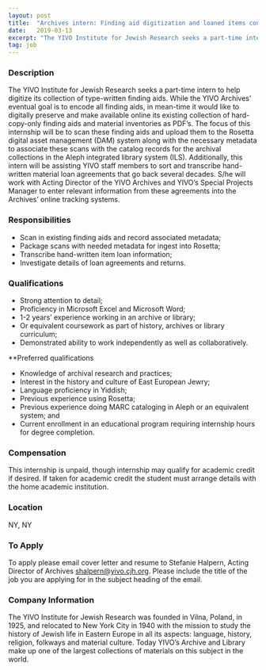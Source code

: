 ```yaml
---
layout: post
title:  "Archives intern: Finding aid digitization and loaned items control project - YIVO Institute for Jewish Research "
date:   2019-03-13
excerpt: "The YIVO Institute for Jewish Research seeks a part-time intern to help digitize its collection of type-written finding aids. While the YIVO Archives’ eventual goal is to encode all finding aids, in mean-time it would like to digitally preserve and make available online its existing collection of hard-copy-only finding aids..."
tag: job
---
```


### Description   

The YIVO Institute for Jewish Research seeks a part-time intern to help digitize its collection of type-written finding aids.  While the YIVO Archives’ eventual goal is to encode all finding aids, in mean-time it would like to digitally preserve and make available online its existing collection of hard-copy-only finding aids and material inventories as PDF’s. The focus of this internship will be to scan these finding aids and upload them to the Rosetta digital asset management (DAM) system along with the necessary metadata to associate these scans with the catalog records for the archival collections in the Aleph integrated library system (ILS).
Additionally, this intern will be assisting YIVO staff members to sort and transcribe hand-written material loan agreements that go back several decades. S/he will work with Acting Director of the YIVO Archives and YIVO’s Special Projects Manager to enter relevant information from these agreements into the Archives’ online tracking systems.



### Responsibilities   

-	Scan in existing finding aids and record associated metadata;
-	Package scans with needed metadata for ingest into Rosetta;
-	Transcribe hand-written item loan information;
-	Investigate details of loan agreements and returns.



### Qualifications   

-	Strong attention to detail;
-	Proficiency in Microsoft Excel and Microsoft Word;
-	1-2 years’ experience working in an archive or library;
-	Or equivalent coursework as part of history, archives or library curriculum;
-	Demonstrated ability to work independently as well as collaboratively.

**Preferred qualifications
-	Knowledge of archival research and practices;
-	Interest in the history and culture of East European Jewry;
-	Language proficiency in Yiddish;
-	Previous experience using Rosetta;
-	Previous experience doing MARC cataloging in Aleph or an equivalent system; and
-	Current enrollment in an educational program requiring internship hours for degree completion.



### Compensation   

This internship is unpaid, though internship may qualify for academic credit if desired. If taken for academic credit the student must arrange details with the home academic institution.


### Location   

NY, NY




### To Apply   

To apply please email cover letter and resume to Stefanie Halpern, Acting Director of Archives shalpern@yivo.cjh.org. 
Please include the title of the job you are applying for in the subject heading of the email.



### Company Information   

The YIVO Institute for Jewish Research was founded in Vilna, Poland, in 1925, and relocated to New York City in 1940 with the mission to study the history of Jewish life in Eastern Europe in all its aspects: language, history, religion, folkways and material culture. Today YIVO’s Archive and Library make up one of the largest collections of materials on this subject in the world. 



